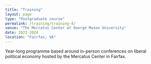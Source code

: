 ```yaml
---
title: "Training"
layout: page
type: "Postgraduate course"
permalink: /training/training-4/
venue: "The Mercatus Center at George Mason University"
date: 2023-2024
location: "Fairfax, VA"
---
```


Year-long programme based around in-person conferences on liberal political economy hosted by the Mercatus Center in Fairfax.

